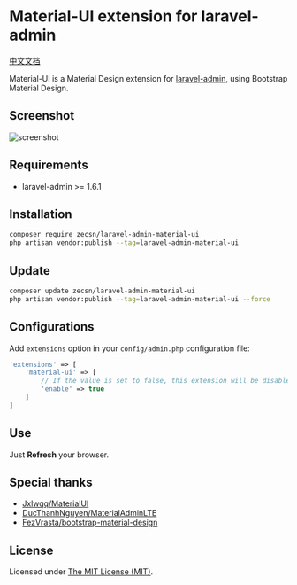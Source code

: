 # Material-UI extension for laravel-admin

[中文文档](README-CN.md)

Material-UI is a Material Design extension for [laravel-admin](https://github.com/z-song/laravel-admin), using Bootstrap Material Design.

## Screenshot

![screenshot](https://user-images.githubusercontent.com/2421068/46601090-b7541b00-cb1e-11e8-8cc3-f1a14589ff68.png)

## Requirements

* laravel-admin >= 1.6.1

## Installation

```bash
composer require zecsn/laravel-admin-material-ui
php artisan vendor:publish --tag=laravel-admin-material-ui
```

## Update

```bash
composer update zecsn/laravel-admin-material-ui
php artisan vendor:publish --tag=laravel-admin-material-ui --force
```

## Configurations

Add `extensions` option in your `config/admin.php` configuration file:

```php
'extensions' => [
    'material-ui' => [
        // If the value is set to false, this extension will be disabled
        'enable' => true
    ]
]
```

## Use

Just **Refresh** your browser.

## Special thanks

* [Jxlwqq/MaterialUI](https://github.com/jxlwqq/material-ui)
* [DucThanhNguyen/MaterialAdminLTE](https://github.com/DucThanhNguyen/MaterialAdminLTE)
* [FezVrasta/bootstrap-material-design](https://github.com/FezVrasta/bootstrap-material-design)

## License

Licensed under [The MIT License (MIT)](LICENSE).

